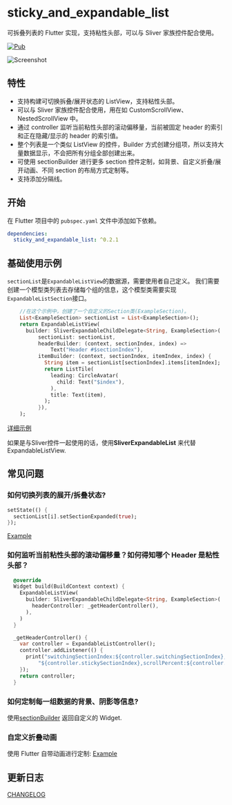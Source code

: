 # sticky_and_expandable_list

可拆叠列表的 Flutter 实现，支持粘性头部，可以与 Sliver 家族控件配合使用。

[![Pub](https://img.shields.io/pub/v/sticky_and_expandable_list.svg)](https://pub.dartlang.org/packages/sticky_and_expandable_list)

![Screenshot](https://raw.githubusercontent.com/tp7309/flutter_sticky_and_expandable_list/master/doc/images/sliverlist.gif)

## 特性

- 支持构建可切换拆叠/展开状态的 ListView，支持粘性头部。
- 可以与 Sliver 家族控件配合使用，用在如 CustomScrollView、NestedScrollView 中。
- 通过 controller 监听当前粘性头部的滚动偏移量，当前被固定 header 的索引和正在隐藏/显示的 header 的索引值。
- 整个列表是一个类似 ListView 的控件，Builder 方式创建分组项，所以支持大量数据显示，不会把所有分组全部创建出来。
- 可使用 sectionBuilder 进行更多 section 控件定制，如背景、自定义折叠/展开动画、不同 section 的布局方式定制等。
- 支持添加分隔线。

## 开始

在 Flutter 项目中的 `pubspec.yaml` 文件中添加如下依赖。

```yaml
dependencies:
  sticky_and_expandable_list: ^0.2.1
```

## 基础使用示例
`sectionList`是`ExpandableListView`的数据源，需要使用者自己定义。
我们需要创建一个模型类列表去存储每个组的信息，这个模型类需要实现`ExpandableListSection`接口。
```dart
    //在这个示例中，创建了一个自定义的Section类(ExampleSection)。
    List<ExampleSection> sectionList = List<ExampleSection>();
    return ExpandableListView(
      builder: SliverExpandableChildDelegate<String, ExampleSection>(
          sectionList: sectionList,
          headerBuilder: (context, sectionIndex, index) =>
              Text("Header #$sectionIndex"),
          itemBuilder: (context, sectionIndex, itemIndex, index) {
            String item = sectionList[sectionIndex].items[itemIndex];
            return ListTile(
              leading: CircleAvatar(
                child: Text("$index"),
              ),
              title: Text(item),
            );
          }),
    );
```

[详细示例](https://github.com/tp7309/flutter_sticky_and_expandable_list/tree/master/example)

如果是与Sliver控件一起使用的话，使用**SliverExpandableList** 来代替ExpandableListView.

## 常见问题

### 如何切换列表的展开/拆叠状态?

```dart
setState(() {
  sectionList[i].setSectionExpanded(true);
});
```

[Example](https://github.com/tp7309/flutter_sticky_and_expandable_list/blob/master/example/lib/example_listview.dart)

### 如何监听当前粘性头部的滚动偏移量？如何得知哪个 Header 是粘性头部？

```dart
  @override
  Widget build(BuildContext context) {
    ExpandableListView(
      builder: SliverExpandableChildDelegate<String, ExampleSection>(
        headerController: _getHeaderController(),
      ),
    )
  }

  _getHeaderController() {
    var controller = ExpandableListController();
    controller.addListener(() {
      print("switchingSectionIndex:${controller.switchingSectionIndex}, stickySectionIndex:" +
          "${controller.stickySectionIndex},scrollPercent:${controller.percent}");
    });
    return controller;
  }
```

### 如何定制每一组数据的背景、阴影等信息?

使用[sectionBuilder](https://github.com/tp7309/flutter_sticky_and_expandable_list/blob/master/example/lib/example_custom_section_animation.dart)
返回自定义的 Widget.

### 自定义折叠动画

使用 Flutter 自带动画进行定制:
[Example](https://github.com/tp7309/flutter_sticky_and_expandable_list/blob/master/example/lib/example_custom_section_animation.dart)

## 更新日志

[CHANGELOG](https://github.com/tp7309/flutter_sticky_and_expandable_list/blob/master/CHANGELOG.md)
